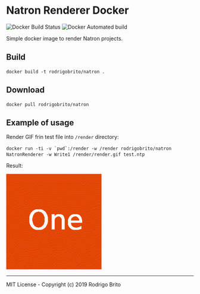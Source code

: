# Natron Renderer Docker

![Docker Build Status](https://img.shields.io/docker/build/rodrigobrito/natron)
![Docker Automated build](https://img.shields.io/docker/automated/rodrigobrito/natron)

Simple docker image to render Natron projects.

## Build

```
docker build -t rodrigobrito/natron .
```

## Download

```
docker pull rodrigobrito/natron
```

## Example of usage

Render GIF frin test file into `/render` directory:

```
docker run -ti -v `pwd`:/render -w /render rodrigobrito/natron NatronRenderer -w Write1 /render/render.gif test.ntp
```

Result:

<img width="256px" src="render.gif" />

<hr />

MIT License - Copyright (c) 2019 Rodrigo Brito
